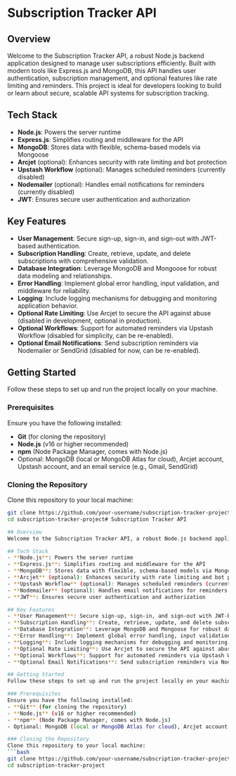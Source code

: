 # Subscription Tracker API

## Overview
Welcome to the Subscription Tracker API, a robust Node.js backend application designed to manage user subscriptions efficiently. Built with modern tools like Express.js and MongoDB, this API handles user authentication, subscription management, and optional features like rate limiting and reminders. This project is ideal for developers looking to build or learn about secure, scalable API systems for subscription tracking.

## Tech Stack
- **Node.js**: Powers the server runtime
- **Express.js**: Simplifies routing and middleware for the API
- **MongoDB**: Stores data with flexible, schema-based models via Mongoose
- **Arcjet** (optional): Enhances security with rate limiting and bot protection
- **Upstash Workflow** (optional): Manages scheduled reminders (currently disabled)
- **Nodemailer** (optional): Handles email notifications for reminders (currently disabled)
- **JWT**: Ensures secure user authentication and authorization

## Key Features
- **User Management**: Secure sign-up, sign-in, and sign-out with JWT-based authentication.
- **Subscription Handling**: Create, retrieve, update, and delete subscriptions with comprehensive validation.
- **Database Integration**: Leverage MongoDB and Mongoose for robust data modeling and relationships.
- **Error Handling**: Implement global error handling, input validation, and middleware for reliability.
- **Logging**: Include logging mechanisms for debugging and monitoring application behavior.
- **Optional Rate Limiting**: Use Arcjet to secure the API against abuse (disabled in development, optional in production).
- **Optional Workflows**: Support for automated reminders via Upstash Workflow (disabled for simplicity, can be re-enabled).
- **Optional Email Notifications**: Send subscription reminders via Nodemailer or SendGrid (disabled for now, can be re-enabled).

## Getting Started
Follow these steps to set up and run the project locally on your machine.

### Prerequisites
Ensure you have the following installed:
- **Git** (for cloning the repository)
- **Node.js** (v16 or higher recommended)
- **npm** (Node Package Manager, comes with Node.js)
- Optional: MongoDB (local or MongoDB Atlas for cloud), Arcjet account, Upstash account, and an email service (e.g., Gmail, SendGrid)

### Cloning the Repository
Clone this repository to your local machine:
```bash
git clone https://github.com/your-username/subscription-tracker-project.git
cd subscription-tracker-project# Subscription Tracker API

## Overview
Welcome to the Subscription Tracker API, a robust Node.js backend application designed to manage user subscriptions efficiently. Built with modern tools like Express.js and MongoDB, this API handles user authentication, subscription management, and optional features like rate limiting and reminders. This project is ideal for developers looking to build or learn about secure, scalable API systems for subscription tracking.

## Tech Stack
- **Node.js**: Powers the server runtime
- **Express.js**: Simplifies routing and middleware for the API
- **MongoDB**: Stores data with flexible, schema-based models via Mongoose
- **Arcjet** (optional): Enhances security with rate limiting and bot protection
- **Upstash Workflow** (optional): Manages scheduled reminders (currently disabled)
- **Nodemailer** (optional): Handles email notifications for reminders (currently disabled)
- **JWT**: Ensures secure user authentication and authorization

## Key Features
- **User Management**: Secure sign-up, sign-in, and sign-out with JWT-based authentication.
- **Subscription Handling**: Create, retrieve, update, and delete subscriptions with comprehensive validation.
- **Database Integration**: Leverage MongoDB and Mongoose for robust data modeling and relationships.
- **Error Handling**: Implement global error handling, input validation, and middleware for reliability.
- **Logging**: Include logging mechanisms for debugging and monitoring application behavior.
- **Optional Rate Limiting**: Use Arcjet to secure the API against abuse (disabled in development, optional in production).
- **Optional Workflows**: Support for automated reminders via Upstash Workflow (disabled for simplicity, can be re-enabled).
- **Optional Email Notifications**: Send subscription reminders via Nodemailer or SendGrid (disabled for now, can be re-enabled).

## Getting Started
Follow these steps to set up and run the project locally on your machine.

### Prerequisites
Ensure you have the following installed:
- **Git** (for cloning the repository)
- **Node.js** (v16 or higher recommended)
- **npm** (Node Package Manager, comes with Node.js)
- Optional: MongoDB (local or MongoDB Atlas for cloud), Arcjet account, Upstash account, and an email service (e.g., Gmail, SendGrid)

### Cloning the Repository
Clone this repository to your local machine:
```bash
git clone https://github.com/your-username/subscription-tracker-project.git
cd subscription-tracker-project
